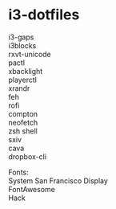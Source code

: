 # i3-dotfiles
i3-gaps  
i3blocks  
rxvt-unicode  
pactl  
xbacklight  
playerctl  
xrandr  
feh  
rofi  
compton  
neofetch  
zsh shell  
sxiv  
cava  
dropbox-cli
  

Fonts:  
System San Francisco Display  
FontAwesome  
Hack  
